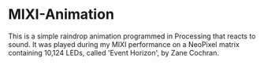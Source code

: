 # MIXI-Animation

This is a simple raindrop animation programmed in Processing that reacts to sound. It was played during my MIXI performance on a NeoPixel matrix containing 10,124 LEDs, called 'Event Horizon', by Zane Cochran.
